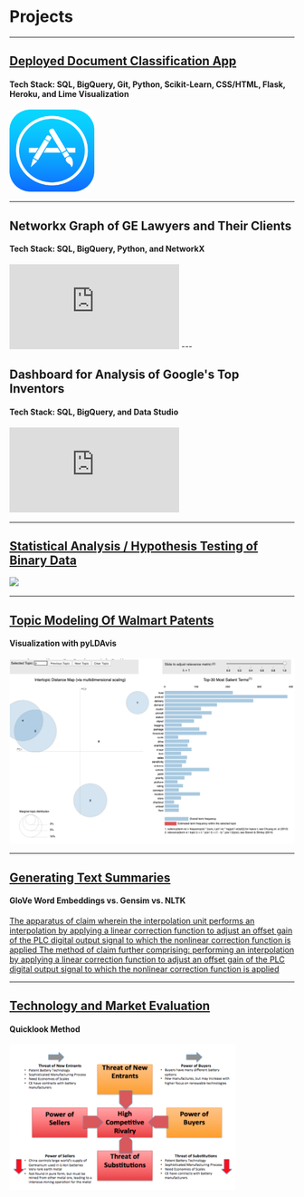 # Projects
---


## [Deployed Document Classification App](https://lit-sea-88755.herokuapp.com/)
#### Tech Stack: SQL, BigQuery, Git, Python, Scikit-Learn, CSS/HTML, Flask, Heroku, and Lime Visualization

[<img width="150" src="/images/iphone-1422026_1280.png"/>](https://lit-sea-88755.herokuapp.com/)

---


## Networkx Graph of GE Lawyers and Their Clients
#### Tech Stack: SQL, BigQuery, Python, and NetworkX

<iframe src="https://www.robertcmckee.com/graph_GE_lawyers_and_their_clients.html" frameborder="10" style="border:0" allowfullscreen></iframe>
---


## Dashboard for Analysis of Google's Top Inventors
#### Tech Stack: SQL, BigQuery, and Data Studio

<iframe src="https://datastudio.google.com/embed/reporting/10AVAc9GpY26ms-XOYAqm6geY7uxrLjDI/page/pW4s" frameborder="10" style="border:0" allowfullscreen></iframe>

---
## [Statistical Analysis / Hypothesis Testing of Binary Data](https://medium.com/@robertmckee/statistical-analysis-hypothesis-testing-of-binary-data-b0dce43306?source=friends_link&sk=df4006ba18f7103da9726d941b707618)

[<img width="400" src="https://miro.medium.com/max/1872/1*t9woTxrRQL91VZp2wgO1Rg.png"/>](https://medium.com/@robertmckee/statistical-analysis-hypothesis-testing-of-binary-data-b0dce43306?source=friends_link&sk=df4006ba18f7103da9726d941b707618)

---


## [Topic Modeling Of Walmart Patents](https://colab.research.google.com/github/rcmckee/Topic-Modeling-Gensim-LDA-pyLDAvis/blob/master/walmart_research_checkpoint.ipynb)
#### Visualization with pyLDAvis

[<img src="images/topic_modeling_visualized.png?raw=true"/>](https://colab.research.google.com/github/rcmckee/Topic-Modeling-Gensim-LDA-pyLDAvis/blob/master/walmart_research_checkpoint.ipynb)

---


## [Generating Text Summaries](https://colab.research.google.com/drive/1WG2itMOl97yZULr6PzDGe_irq55Q0QHE)
#### GloVe Word Embeddings vs. Gensim vs. NLTK

[The apparatus of  claim  wherein the interpolation unit performs an interpolation by applying a linear correction function to adjust an offset gain of the PLC digital output signal to which the nonlinear correction function is applied
The method of  claim  further comprising: performing an interpolation by applying a linear correction function to adjust an offset gain of the PLC digital output signal to which the nonlinear correction function is applied](https://colab.research.google.com/drive/1WG2itMOl97yZULr6PzDGe_irq55Q0QHE)

---


## [Technology and Market Evaluation](/pdf/quicklook_report.pdf)
#### Quicklook Method

[<img width="400" src="images/porters_5_forces.png?raw=true"/>](/pdf/quicklook_report.pdf)
